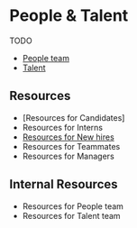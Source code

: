 # People & Talent

TODO

- [People team](people-ops/index.md)
- [Talent](talent/index.md)

## Resources

- [Resources for Candidates]
- Resources for Interns
- [Resources for New hires](resources-for-hires.md)
- Resources for Teammates
- Resources for Managers

## Internal Resources

- Resources for People team
- Resources for Talent team
